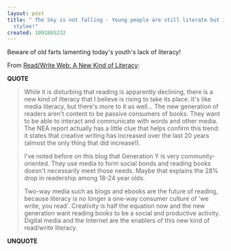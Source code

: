 ```yaml
---
layout: post
title: " The Sky is not falling - Young people are still literate but in a new media
  stylee!"
created: 1091865232
---
```

Beware of old farts lamenting today's youth's lack of literacy!

From <a href="http://www.readwriteweb.com/archives/002083.php">Read/Write Web: A New Kind of Literacy</a>:
<p><strong>QUOTE</strong></p><blockquote>While it is disturbing that reading is apparently declining, there is a new kind of literacy that I believe is rising to take its place. It's like media literacy, but there's more to it as well... The new generation of readers aren't content to be passive consumers of books. They want to be able to interact and communicate with words and other media. The NEA report actually has a little clue that helps confirm this trend: it states that creative writing has increased over the last 20 years (almost the only thing that did increase!).

I've noted before on this blog that Generation Y is very community-oriented. They use media to form social bonds and reading books doesn't necessarily meet those needs. Maybe that explains the 28% drop in readership among 18-24 year olds.

Two-way media such as blogs and ebooks are the future of reading, because literacy is no longer a one-way consumer culture of 'we write, you read'. Creativity is half the equation now and the new generation want reading books to be a social and productive activity. Digital media and the Internet are the enablers of this new kind of read/write literacy.</blockquote><p><strong>UNQUOTE</strong></p>

